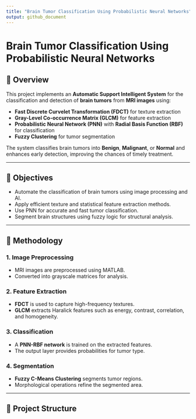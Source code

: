 ```yaml
---
title: "Brain Tumor Classification Using Probabilistic Neural Networks"
output: github_document
---
```


# Brain Tumor Classification Using Probabilistic Neural Networks

## 🧠 Overview

This project implements an **Automatic Support Intelligent System** for the classification and detection of **brain tumors** from **MRI images** using:

- **Fast Discrete Curvelet Transformation (FDCT)** for texture extraction
- **Gray-Level Co-occurrence Matrix (GLCM)** for feature extraction
- **Probabilistic Neural Network (PNN)** with **Radial Basis Function (RBF)** for classification
- **Fuzzy Clustering** for tumor segmentation

The system classifies brain tumors into **Benign**, **Malignant**, or **Normal** and enhances early detection, improving the chances of timely treatment.

---

## 🎯 Objectives

- Automate the classification of brain tumors using image processing and AI.
- Apply efficient texture and statistical feature extraction methods.
- Use PNN for accurate and fast tumor classification.
- Segment brain structures using fuzzy logic for structural analysis.

---

## 🔧 Methodology

### 1. Image Preprocessing
- MRI images are preprocessed using MATLAB.
- Converted into grayscale matrices for analysis.

### 2. Feature Extraction
- **FDCT** is used to capture high-frequency textures.
- **GLCM** extracts Haralick features such as energy, contrast, correlation, and homogeneity.

### 3. Classification
- A **PNN-RBF network** is trained on the extracted features.
- The output layer provides probabilities for tumor type.

### 4. Segmentation
- **Fuzzy C-Means Clustering** segments tumor regions.
- Morphological operations refine the segmented area.

---

## 📁 Project Structure

